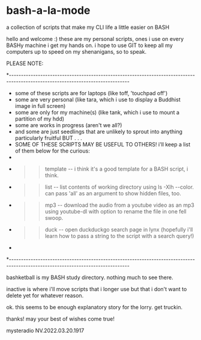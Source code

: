 # bash-a-la-mode
a collection of scripts that make my CLI life a little easier on BASH 

hello and welcome :) these are my personal scripts, ones i use on every BASHy machine i get my hands on. i hope to use GIT to keep all my computers up to speed on my shenanigans, so to speak. 

PLEASE NOTE:

*--------------------------------------------------------------------------------------------------------------------------------

* some of these scripts are for laptops (like toff, 'touchpad off')
* some are very personal (like tara, which i use to display a Buddhist image in full screen)
* some are only for my machine(s) (like tank, which i use to mount a partition of my hdd)
* some are works in progress (aren't we all?)
* and some are just seedlings that are unlikely to sprout into anything particularly fruitful BUT . . .
* SOME OF THESE SCRIPTS MAY BE USEFUL TO OTHERS! i'll keep a list of them below for the curious:
* 
* >> template -- i think it's a good template for a BASH script, i think.
* >> list -- list contents of working directory using ls -Xlh --color. can pass 'all' as an argument to show hidden files, too.
* >> mp3 -- download the audio from a youtube video as an mp3 using youtube-dl with option to rename the file in one fell swoop.
* >> duck -- open duckduckgo search page in lynx (hopefully i'll learn how to pass a string to the script with a search query!)
* 
*--------------------------------------------------------------------------------------------------------------------------------

bashketball is my BASH study directory. nothing much to see there.

inactive is where i'll move scripts that i longer use but that i don't want to delete yet for whatever reason.

ok. this seems to be enough explanatory story for the lorry. get truckin.

thanks! may your best of wishes come true! 

mysteradio NV.2022.03.20.1917


